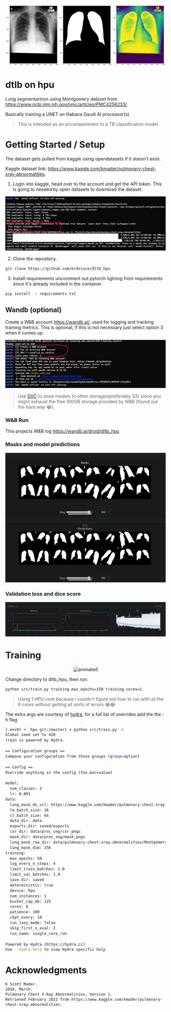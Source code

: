 ![](images/mask_image.png)

# dtlb on hpu
Lung segmentantion using Montgomery dataset from https://www.ncbi.nlm.nih.gov/pmc/articles/PMC4256233/

Basically training a UNET on Habana Gaudi AI processor(s).

> This is intended as an accompaniment to a TB classification model.

# Getting Started / Setup
The dataset gets pulled from kaggle using opendatasets if it doesn't exist.

Kaggle dataset link: https://www.kaggle.com/kmader/pulmonary-chest-xray-abnormalities.

1. Login into kaggle, head over to the account and get the API token. This is going to needed by open datasets to download the dataset.

![](images/kaggle.png)

2. Clone the repository.

```bash
git clone https://github.com/mrdvince/dltb_hpu
```
3. Install requirements
uncomment out pytorch ligtning from requirements since it's already included in the container.

```bash
pip install -r requirements.txt
```

## Wandb (optional)
Create a W&B account https://wandb.ai/, used for logging and tracking training metrics.
This is optional, if this is not necessary just select option 3 when it comes up.

![](images/wandb.png)

> Use [DVC](https://dvc.org/) to store models to other storages(preferably S3) since you might exhaust the free 100GB storage provided by W&B (found out the hard way 😂)

### W&B Run
This projects W&B log https://wandb.ai/droid/dltb_hpu

### Masks and model predictions
![](images/wandb_masks_preds.png)

### Validation loss and dice score
![](images/val_loss_dice.png)

# Training
<p align="center">
  <img src="images/log.gif" alt="animated" />
</p>


Change directory to dltb_hpu, then run:

```bash
python src/train.py training.max_epochs=150 training.cores=1
```

> Using 1 HPU core because i couldn't figure out how to run with all the 8 cores without getting all sorts of errors 😂😂

The extra args are courtesy of [hydra](https://github.com/facebookresearch/hydra), for a full list of overrides add the the -h flag

```bash
(.env9) ➜  hpu git:(master) ✗ python src/train.py -h
Global seed set to 420
train is powered by Hydra.

== Configuration groups ==
Compose your configuration from those groups (group=option)

== Config ==
Override anything in the config (foo.bar=value)

model:
  num_classes: 2
  lr: 0.001
data:
  lung_mask_ds_url: https://www.kaggle.com/kmader/pulmonary-chest-xray-abnormalities
  lm_batch_size: 16
  cl_batch_size: 64
  data_dir: data
  exports_dir: saved/exports
  cxr_dir: data/proc_seg/cxr_pngs
  mask_dir: data/proc_seg/mask_pngs
  lung_mask_raw_dir: data/pulmonary-chest-xray-abnormalities/Montgomery/MontgomerySet/CXR_png
  lung_mask_dim: 256
training:
  max_epochs: 50
  log_every_n_steps: 4
  limit_train_batches: 1.0
  limit_val_batches: 1.0
  save_dir: saved
  deterministic: true
  device: hpu
  num_instances: 1
  bucket_cap_mb: 125
  cores: 8
  patience: 100
  ckpt_every: 10
  run_lazy_mode: false
  skip_first_n_eval: 2
  run_name: single_core_run

Powered by Hydra (https://hydra.cc)
Use --hydra-help to view Hydra specific help
```

# Acknowledgments
```
K Scott Mader. 
2018, March. 
Pulmonary Chest X-Ray Abnormalities, Version 1. 
Retrieved February 2022 from https://www.kaggle.com/kmader/pulmonary-chest-xray-abnormalities.
```